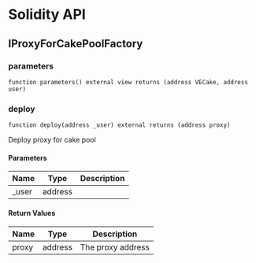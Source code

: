 # Solidity API

## IProxyForCakePoolFactory

### parameters

```solidity
function parameters() external view returns (address VECake, address user)
```

### deploy

```solidity
function deploy(address _user) external returns (address proxy)
```

Deploy proxy for cake pool

#### Parameters

| Name | Type | Description |
| ---- | ---- | ----------- |
| _user | address |  |

#### Return Values

| Name | Type | Description |
| ---- | ---- | ----------- |
| proxy | address | The proxy address |

